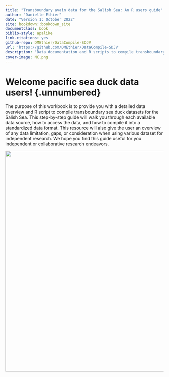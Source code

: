 ```yaml
---
title: "Transboundary avain data for the Salish Sea: An R users guide"
author: "Danielle Ethier"
date: "Version 1: October 2022"
site: bookdown::bookdown_site
documentclass: book
biblio-style: apalike
link-citations: yes
github-repo: DMEthier/DataCompile-SDJV
url: 'https://github.com/DMEthier/DataCompile-SDJV'
description: "Data documentation and R scripts to compile transboundary sea duck data for the Salish Sea"
cover-image: NC.png
---
```


# Welcome pacific sea duck data users! {.unnumbered}

The purpose of this workbook is to provide you with a detailed data overview and R script to compile transboundary sea duck datasets for the Salish Sea. This step-by-step guide will walk you through each available data source, how to access the data, and how to compile it into a standardized data format. This resource will also give the user an overview of any data limitation, gaps, or consideration when using various dataset for independent research. We hope you find this guide useful for you independent or collaborative research endeavors.

<img src="images/SalishSea.PNG" width="700px" style="display: block; margin: auto;" />
